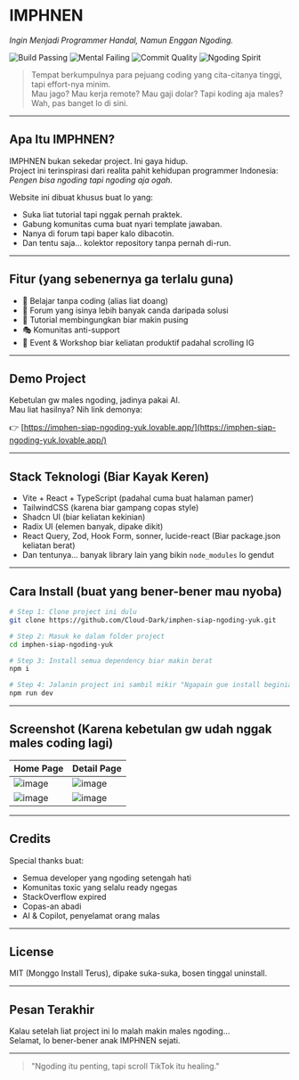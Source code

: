 
# IMPHNEN  
_Ingin Menjadi Programmer Handal, Namun Enggan Ngoding._

![Build Passing](https://img.shields.io/badge/build-passing-brightgreen)
![Mental Failing](https://img.shields.io/badge/mental-failing-red)
![Commit Quality](https://img.shields.io/badge/commit-aja_dulu-blue)
![Ngoding Spirit](https://img.shields.io/badge/spirit-tinggal_sisa-grey)

> Tempat berkumpulnya para pejuang coding yang cita-citanya tinggi, tapi effort-nya minim.  
> Mau jago? Mau kerja remote? Mau gaji dolar? Tapi koding aja males? Wah, pas banget lo di sini.

---

## Apa Itu IMPHNEN?

IMPHNEN bukan sekedar project. Ini gaya hidup.  
Project ini terinspirasi dari realita pahit kehidupan programmer Indonesia:  
*Pengen bisa ngoding tapi ngoding aja ogah.*

Website ini dibuat khusus buat lo yang:
- Suka liat tutorial tapi nggak pernah praktek.
- Gabung komunitas cuma buat nyari template jawaban.
- Nanya di forum tapi baper kalo dibacotin.
- Dan tentu saja... kolektor repository tanpa pernah di-run.

---

## Fitur (yang sebenernya ga terlalu guna)

- 🚀 Belajar tanpa coding (alias liat doang)
- 💬 Forum yang isinya lebih banyak canda daripada solusi
- 🎥 Tutorial membingungkan biar makin pusing
- 🎭 Komunitas anti-support
- 🥴 Event & Workshop biar keliatan produktif padahal scrolling IG

---

## Demo Project

Kebetulan gw males ngoding, jadinya pakai AI.  
Mau liat hasilnya? Nih link demonya:  

👉 [https://imphen-siap-ngoding-yuk.lovable.app/](https://imphen-siap-ngoding-yuk.lovable.app/)

---

## Stack Teknologi (Biar Kayak Keren)

- Vite + React + TypeScript (padahal cuma buat halaman pamer)
- TailwindCSS (karena biar gampang copas style)
- Shadcn UI (biar keliatan kekinian)
- Radix UI (elemen banyak, dipake dikit)
- React Query, Zod, Hook Form, sonner, lucide-react (Biar package.json keliatan berat)
- Dan tentunya... banyak library lain yang bikin `node_modules` lo gendut

---

## Cara Install (buat yang bener-bener mau nyoba)

```bash
# Step 1: Clone project ini dulu
git clone https://github.com/Cloud-Dark/imphen-siap-ngoding-yuk.git

# Step 2: Masuk ke dalam folder project
cd imphen-siap-ngoding-yuk

# Step 3: Install semua dependency biar makin berat
npm i

# Step 4: Jalanin project ini sambil mikir "Ngapain gue install beginian ya?"
npm run dev
```

---

## Screenshot (Karena kebetulan gw udah nggak males coding lagi)

| Home Page | Detail Page |
|-----------|-------------|
| ![image](https://github.com/user-attachments/assets/2bb7658c-976f-4a46-90bf-7896dfda4b90) | ![image](https://github.com/user-attachments/assets/ed91678a-32c4-44f5-8371-83f2833bca67)|
|![image](https://github.com/user-attachments/assets/25619b3a-a10a-49af-acbc-a3d36f6c7810)|![image](https://github.com/user-attachments/assets/f93ba85c-21e3-4728-8ba2-4cf028721ebe)|



---

## Credits

Special thanks buat:
- Semua developer yang ngoding setengah hati
- Komunitas toxic yang selalu ready ngegas
- StackOverflow expired
- Copas-an abadi
- AI & Copilot, penyelamat orang malas

---

## License

MIT (Monggo Install Terus), dipake suka-suka, bosen tinggal uninstall.

---

## Pesan Terakhir

Kalau setelah liat project ini lo malah makin males ngoding...  
Selamat, lo bener-bener anak IMPHNEN sejati.

---

> "Ngoding itu penting, tapi scroll TikTok itu healing."
